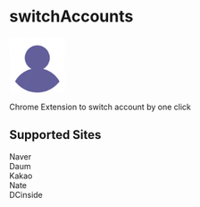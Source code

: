 # switchAccounts

<img alt="logo" src="./icon.png" width="100" height="100"> 

Chrome Extension to switch account by one click

## Supported Sites

Naver  
Daum  
Kakao  
Nate  
DCinside 